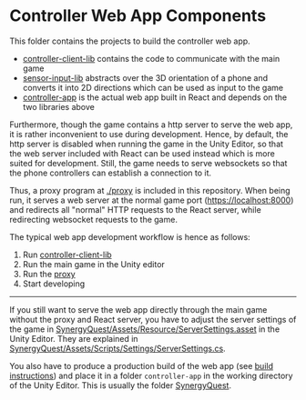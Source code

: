 # Controller Web App Components

This folder contains the projects to build the controller web app.

* [controller-client-lib](./controller-client-lib) contains the code to communicate with the main game
* [sensor-input-lib](./sensor-input-lib) abstracts over the 3D orientation of a phone and converts it into 2D directions which can be used as input to the game
* [controller-app](./controller-app) is the actual web app built in React and depends on the two libraries above

Furthermore, though the game contains a http server to serve the web app, it is rather
inconvenient to use during development. Hence, by default, the http server is disabled when
running the game in the Unity Editor, so that the web server included with React can be used
instead which is more suited for development.
Still, the game needs to serve websockets so that the phone controllers can establish a connection to it.

Thus, a proxy program at [./proxy](./proxy) is included in this repository.
When being run, it serves a web server at the normal game port
([https://localhost:8000](https://localhost:8000)) and redirects all "normal" HTTP requests to
the React server, while redirecting websocket requests to the game.

The typical web app development workflow is hence as follows:

1. Run [controller-client-lib](./controller-client-lib)
2. Run the main game in the Unity editor
3. Run the [proxy](./proxy)
4. Start developing

---

If you still want to serve the web app directly through the main game without the proxy and React
server, you have to adjust the server settings of the game in
[SynergyQuest/Assets/Resource/ServerSettings.asset](../SynergyQuest/Assets/Resources/ServerSettings.asset)
in the Unity Editor.
They are explained in [SynergyQuest/Assets/Scripts/Settings/ServerSettings.cs](../SynergyQuest/Assets/Scripts/Settings/ServerSettings.cs).

You also have to produce a production build of the web app (see [build instructions](../Notes/HowToBuild.md))
and place it in a folder `controller-app` in the working directory of the Unity Editor.
This is usually the folder [SynergyQuest](../SynergyQuest).
